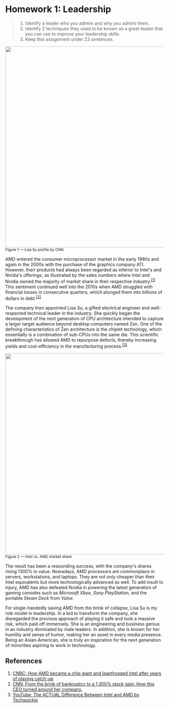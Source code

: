 # Homework 1: Leadership

> 1. Identify a leader who you admire and why you admire them.
> 2. Identify 2 techniques they used to be known as a great leader that you can
     use to improve your leadership skills.
> 3. Keep this assignment under 23 sentences.

<img src="https://github.com/hendraanggrian/IIT-ITM571/raw/assets/assignments/hw1/figure1.png" width="640"><br><small>Figure 1 &mdash; Lisa Su profile by CNN</small>

AMD entered the consumer microprocessor market in the early 1980s and again in
the 2000s with the purchase of the graphics company ATI. However, their products
had always been regarded as inferior to Intel's and Nvidia's offerings, as
illustrated by the sales numbers where Intel and Nvidia owned the majority of
market share in their respective industry.<sup>[\[1\]]</sup> This sentiment
continued well into the 2010s when AMD struggled with financial losses in
consecutive quarters, which plunged them into billions of dollars in debt.<sup>[\[2\]]</sup>

The company then appointed Lisa Su, a gifted electrical engineer and
well-respected technical leader in the industry. She quickly began the
development of the next generation of CPU architecture intended to capture a
larger target audience beyond desktop computers named Zen. One of the defining
characteristics of Zen architecture is the chiplet technology, which essentially
is a combination of sub-CPUs into the same die. This scientific breakthrough has
allowed AMD to repurpose defects, thereby increasing yields and cost-efficiency
in the manufacturing process.<sup>[\[3\]]</sup>

<img src="https://github.com/hendraanggrian/IIT-ITM571/raw/assets/assignments/hw1/figure2.png" width="640"><br><small>Figure 2 &mdash; Intel vs. AMD market share</small>

The result has been a resounding success, with the company's shares rising 1300%
in value. Nowadays, AMD processors are commonplace in servers,
workstations, and laptops. They are not only cheaper than their Intel
equivalents but more technologically advanced as well. To add insult to injury,
AMD has also defeated Nvidia in powering the latest generation of gaming
consoles such as *Microsoft Xbox*, *Sony PlayStation*, and the portable *Steam
Deck* from *Valve*.

For single-handedly saving AMD from the brink of collapse, Lisa Su is my role
model in leadership. In a bid to transform the company, she disregarded the
previous approach of playing it safe and took a massive risk, which paid off
immensely. She is an engineering and business genius in an industry dominated by
male leaders. In addition, she is known for her humility and sense of humor,
making her an asset in every media presence. Being an Asian-American, she is
truly an inspiration for the next generation of minorities aspiring to work
in technology.

## References

1. [CNBC: How AMD became a chip giant and leapfrogged Intel after years of playing catch-up](https://www.cnbc.com/2022/11/22/how-amd-became-a-chip-giant-leapfrogged-intel-after-playing-catch-up.html)
2. [CNN: From the brink of bankruptcy to a 1,300% stock gain: How this CEO turned around her company.](https://edition.cnn.com/2020/03/27/tech/lisa-su-amd-risk-takers/index.html)
3. [YouTube: The ACTUAL Difference Between Intel and AMD by Techquickie](https://www.youtube.com/watch?v=KGMABnrgwRU)

[\[1\]]: https://www.cnbc.com/2022/11/22/how-amd-became-a-chip-giant-leapfrogged-intel-after-playing-catch-up.html
[\[2\]]: https://edition.cnn.com/2020/03/27/tech/lisa-su-amd-risk-takers/index.html
[\[3\]]: https://www.youtube.com/watch?v=KGMABnrgwRU
